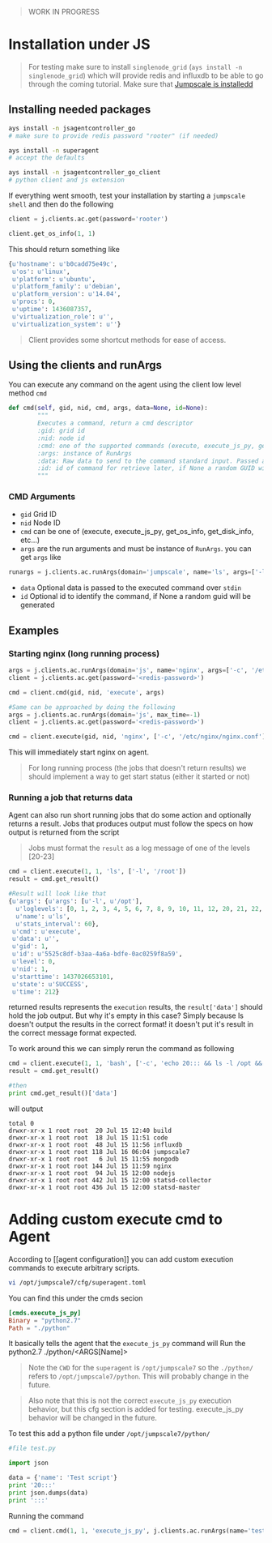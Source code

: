> WORK IN PROGRESS 

# Installation under JS
> For testing make sure to install `singlenode_grid` (`ays install -n singlenode_grid`) which will provide redis and influxdb to be able to go through the coming tutorial. Make sure that [Jumpscale is installedd](https://github.com/Jumpscale/jumpscale_core7/wiki/Install)

## Installing needed packages

```bash
ays install -n jsagentcontroller_go
# make sure to provide redis password "rooter" (if needed)

ays install -n superagent
# accept the defaults

ays install -n jsagentcontroller_go_client
# python client and js extension
```

If everything went smooth, test your installation by starting a `jumpscale shell` and then do the following

```python
client = j.clients.ac.get(password='rooter')

client.get_os_info(1, 1)
```

This should return something like
```python
{u'hostname': u'b0cadd75e49c',
 u'os': u'linux',
 u'platform': u'ubuntu',
 u'platform_family': u'debian',
 u'platform_version': u'14.04',
 u'procs': 0,
 u'uptime': 1436087357,
 u'virtualization_role': u'',
 u'virtualization_system': u''}
```

> Client provides some shortcut methods for ease of access.

## Using the clients and runArgs
You can execute any command on the agent using the client low level method `cmd`

```python
def cmd(self, gid, nid, cmd, args, data=None, id=None):
        """
        Executes a command, return a cmd descriptor
        :gid: grid id
        :nid: node id
        :cmd: one of the supported commands (execute, execute_js_py, get_?_info, etc...)
        :args: instance of RunArgs
        :data: Raw data to send to the command standard input. Passed as objecte and will be dumped as json on wire
        :id: id of command for retrieve later, if None a random GUID will be generated.
        """
```
### CMD Arguments
* `gid` Grid ID
* `nid` Node ID
* `cmd` can be one of (execute, execute_js_py, get_os_info, get_disk_info, etc...)
* `args` are the run arguments and must be instance of `RunArgs`. you can get `args` like
```python
runargs = j.clients.ac.runArgs(domain='jumpscale', name='ls', args=['-l', '/opt'])
```
* `data` Optional data is passed to the executed command over `stdin`
* `id` Optional id to identify the command, if None a random guid will be generated

## Examples
### Starting nginx (long running process)

```python
args = j.clients.ac.runArgs(domain='js', name='nginx', args=['-c', '/etc/nginx/nginx.conf'], max_time=-1)
client = j.clients.ac.get(password='<redis-password>')

cmd = client.cmd(gid, nid, 'execute', args)

#Same can be approached by doing the following
args = j.clients.ac.runArgs(domain='js', max_time=-1)
client = j.clients.ac.get(password='<redis-password>')

cmd = client.execute(gid, nid, 'nginx', ['-c', '/etc/nginx/nginx.conf'], args)
```

This will immediately start nginx on agent.
> For long running process (the jobs that doesn't return results) we should implement a way to get start status (either it started or not)

### Running a job that returns data
Agent can also run short running jobs that do some action and optionally returns a result. Jobs that produces output must follow the specs on how output is returned from the script

> Jobs must format the `result` as a log message of one of the levels [20-23]


```python
cmd = client.execute(1, 1, 'ls', ['-l', '/root'])
result = cmd.get_result()

#Result will look like that
{u'args': {u'args': [u'-l', u'/opt'],
  u'loglevels': [0, 1, 2, 3, 4, 5, 6, 7, 8, 9, 10, 11, 12, 20, 21, 22, 23, 30],
  u'name': u'ls',
  u'stats_interval': 60},
 u'cmd': u'execute',
 u'data': u'',
 u'gid': 1,
 u'id': u'5525c8df-b3aa-4a6a-bdfe-0ac0259f8a59',
 u'level': 0,
 u'nid': 1,
 u'starttime': 1437026653101,
 u'state': u'SUCCESS',
 u'time': 212}
```
returned results represents the `execution` results, the `result['data']` should hold the job output. But why it's empty in this case? Simply because ls doesn't output the results in the correct format! it doesn't put it's result in the correct message format expected.

To work around this we can simply rerun the command as following
```python
cmd = client.execute(1, 1, 'bash', ['-c', 'echo 20::: && ls -l /opt && echo :::'])
result = cmd.get_result()

#then 
print cmd.get_result()['data']
```
will output
```raw
total 0
drwxr-xr-x 1 root root  20 Jul 15 12:40 build
drwxr-xr-x 1 root root  18 Jul 15 11:51 code
drwxr-xr-x 1 root root  48 Jul 15 11:56 influxdb
drwxr-xr-x 1 root root 118 Jul 16 06:04 jumpscale7
drwxr-xr-x 1 root root   6 Jul 15 11:55 mongodb
drwxr-xr-x 1 root root 144 Jul 15 11:59 nginx
drwxr-xr-x 1 root root  94 Jul 15 12:00 nodejs
drwxr-xr-x 1 root root 442 Jul 15 12:00 statsd-collector
drwxr-xr-x 1 root root 436 Jul 15 12:00 statsd-master
```

# Adding custom execute cmd to Agent
According to [[agent configuration]] you can add custom execution commands to execute arbitrary scripts.

```bash
vi /opt/jumpscale7/cfg/superagent.toml
```
You can find this under the cmds secion
```toml
[cmds.execute_js_py]
Binary = "python2.7"
Path = "./python"
```
It basically tells the agent that the `execute_js_py` command will Run the python2.7 ./python/<ARGS[Name]>
>Note the `CWD` for the `superagent` is `/opt/jumpscale7` so the `./python/` refers to `/opt/jumpscale7/python`. This will probably change in the future.

> Also note that this is not the correct `execute_js_py` execution behavior, but this cfg section is added for testing. execute_js_py behavior will be changed in the future.

To test this add a python file under `/opt/jumpscale7/python/`

```python
#file test.py

import json

data = {'name': 'Test script'}
print '20:::'
print json.dumps(data)
print ':::'
```

Running the command
```python
cmd = client.cmd(1, 1, 'execute_js_py', j.clients.ac.runArgs(name='test.py'))
```